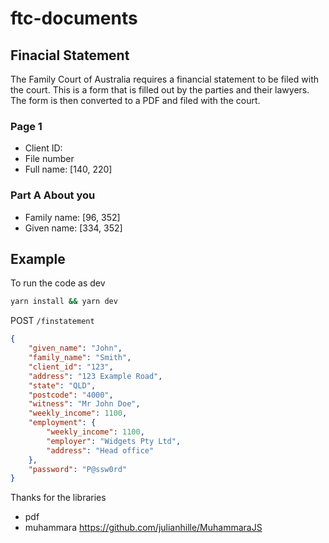 # ftc-documents

## Finacial Statement

The Family Court of Australia requires a financial statement to be filed with the court. This is a form that is filled out by the parties and their lawyers. The form is then converted to a PDF and filed with the court.

### Page 1
* Client ID:
* File number
* Full name: [140, 220]

### Part A About you
* Family name: [96, 352]
* Given name: [334, 352]

## Example

To run the code as dev

```bash
yarn install && yarn dev
```

POST `/finstatement`

```json
{
    "given_name": "John",
    "family_name": "Smith",
    "client_id": "123",
    "address": "123 Example Road",
    "state": "QLD",
    "postcode": "4000",
    "witness": "Mr John Doe",
    "weekly_income": 1100,
    "employment": {
        "weekly_income": 1100,
        "employer": "Widgets Pty Ltd",
        "address": "Head office"
    },
    "password": "P@ssw0rd"
}
```

Thanks for the libraries 
* pdf
* muhammara https://github.com/julianhille/MuhammaraJS